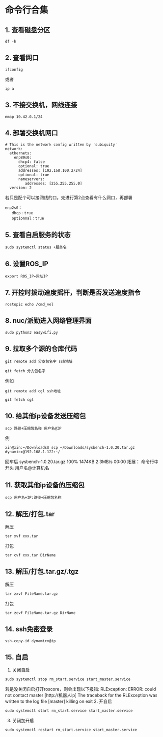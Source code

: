 # 命令行合集

## 1.  查看磁盘分区
```
df -h
```
## 2.  查看网口
```
ifconfig
```
或者
```
ip a
```
## 3.  不接交换机，网线连接
```
nmap 10.42.0.1/24
```
## 4.  部署交换机网口
```
# This is the network config written by 'subiquity'
network:
  ethernets:
    enp89s0:
      dhcp4: false
      optional: true
      addresses: [192.168.100.2/24]
      optional: true
      nameservers:
         addresses: [255.255.255.0]
  version: 2
```
若只是配个可以接网线的口，先进行第2点查看有什么网口，再部署
```
enp2s0：
   dhcp：true
   optionnal：true
```
## 5.  查看自启服务的状态
```
sudo systemctl status +服务名
```
## 6.  设置ROS_IP
```
export ROS_IP=网址IP
```
## 7.  开控时拨动速度摇杆，判断是否发送速度指令
```
rostopic echo /cmd_vel
```
## 8.  nuc/派勤进入网络管理界面
```
sudo python3 easywifi.py
```
## 9.  拉取多个源的仓库代码
```
git remote add 分支包名字 ssh地址
```
```
git fetch 分支包名字
```
例如
```
git remote add cgl ssh地址
```
```
git fetch cgl
```
## 10. 给其他ip设备发送压缩包
```
scp 路径+压缩包名称 用户名@IP
```
例
```
xin@xin:~/Downloads$ scp ~/Downloads/sysbench-1.0.20.tar.gz dynamicx@192.168.1.122:~/
```
回车后
sysbench-1.0.20.tar.gz                        100% 1474KB   2.3MB/s   00:00
拓展：
命令行中开头 用户名@计算机名
## 11. 获取其他ip设备的压缩包
```
scp 用户名+IP:路径+压缩包名称
```
## 12. 解压/打包.tar
解压
```
tar xvf xxx.tar
```
打包
```
tar cvf xxx.tar DirName
```
## 13. 解压/打包.tar.gz/.tgz
解压
```
tar zxvf FileName.tar.gz
```
打包
```
tar zcvf FileName.tar.gz DirName
```
## 14.  ssh免密登录
```
ssh-copy-id dynamicx@ip
```
## 15.  自启
1.  关闭自启
```
sudo systemctl stop rm_start.service start_master.service
```
若是没关闭自启打开roscore，则会出现以下报错:
 RLException: ERROR: could not contact master [http://机器人ip] The traceback for the RLException was written to the log file [master] killing on exit
2.  开自启
```
sudo systemctl start rm_start.service start_master.service
```
3.  关闭加开启
```
sudo systemctl restart rm_start.service start_master.service
```
